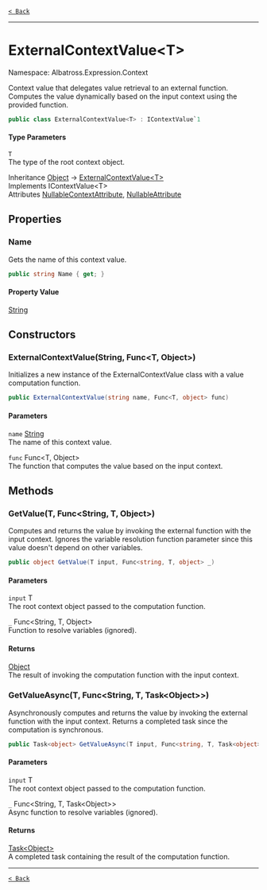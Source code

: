 [`< Back`](../../../)

---

# ExternalContextValue&lt;T&gt;

Namespace: Albatross.Expression.Context

Context value that delegates value retrieval to an external function.
 Computes the value dynamically based on the input context using the provided function.

```csharp
public class ExternalContextValue<T> : IContextValue`1
```

#### Type Parameters

`T`<br>
The type of the root context object.

Inheritance [Object](https://docs.microsoft.com/en-us/dotnet/api/system.object) → [ExternalContextValue&lt;T&gt;](./albatross/expression/context/externalcontextvalue-1)<br>
Implements IContextValue&lt;T&gt;<br>
Attributes [NullableContextAttribute](https://docs.microsoft.com/en-us/dotnet/api/system.runtime.compilerservices.nullablecontextattribute), [NullableAttribute](https://docs.microsoft.com/en-us/dotnet/api/system.runtime.compilerservices.nullableattribute)

## Properties

### **Name**

Gets the name of this context value.

```csharp
public string Name { get; }
```

#### Property Value

[String](https://docs.microsoft.com/en-us/dotnet/api/system.string)<br>

## Constructors

### **ExternalContextValue(String, Func&lt;T, Object&gt;)**

Initializes a new instance of the ExternalContextValue class with a value computation function.

```csharp
public ExternalContextValue(string name, Func<T, object> func)
```

#### Parameters

`name` [String](https://docs.microsoft.com/en-us/dotnet/api/system.string)<br>
The name of this context value.

`func` Func&lt;T, Object&gt;<br>
The function that computes the value based on the input context.

## Methods

### **GetValue(T, Func&lt;String, T, Object&gt;)**

Computes and returns the value by invoking the external function with the input context.
 Ignores the variable resolution function parameter since this value doesn't depend on other variables.

```csharp
public object GetValue(T input, Func<string, T, object> _)
```

#### Parameters

`input` T<br>
The root context object passed to the computation function.

`_` Func&lt;String, T, Object&gt;<br>
Function to resolve variables (ignored).

#### Returns

[Object](https://docs.microsoft.com/en-us/dotnet/api/system.object)<br>
The result of invoking the computation function with the input context.

### **GetValueAsync(T, Func&lt;String, T, Task&lt;Object&gt;&gt;)**

Asynchronously computes and returns the value by invoking the external function with the input context.
 Returns a completed task since the computation is synchronous.

```csharp
public Task<object> GetValueAsync(T input, Func<string, T, Task<object>> _)
```

#### Parameters

`input` T<br>
The root context object passed to the computation function.

`_` Func&lt;String, T, Task&lt;Object&gt;&gt;<br>
Async function to resolve variables (ignored).

#### Returns

[Task&lt;Object&gt;](https://docs.microsoft.com/en-us/dotnet/api/system.threading.tasks.task-1)<br>
A completed task containing the result of the computation function.

---

[`< Back`](../../../)
